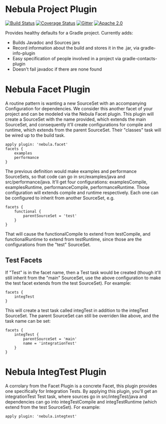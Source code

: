 Nebula Project Plugin
=====================
[![Build Status](https://travis-ci.org/nebula-plugins/nebula-project-plugin.svg?branch=master)](https://travis-ci.org/nebula-plugins/nebula-project-plugin)
[![Coverage Status](https://coveralls.io/repos/nebula-plugins/nebula-project-plugin/badge.svg?branch=master&service=github)](https://coveralls.io/github/nebula-plugins/nebula-project-plugin?branch=master)
[![Gitter](https://badges.gitter.im/Join%20Chat.svg)](https://gitter.im/nebula-plugins/nebula-project-plugin?utm_source=badgeutm_medium=badgeutm_campaign=pr-badge)
[![Apache 2.0](https://img.shields.io/github/license/nebula-plugins/nebula-project-plugin.svg)](http://www.apache.org/licenses/LICENSE-2.0)

Provides healthy defaults for a Gradle project. Currently adds:

* Builds Javadoc and Sources jars
* Record information about the build and stores it in the .jar, via gradle-info-plugin
* Easy specification of people involved in a project via gradle-contacts-plugin
* Doesn't fail javadoc if there are none found

Nebula Facet Plugin
=======================
A routine pattern is wanting a new SourceSet with an accompanying Configuration for dependencies. We consider this another facet of your project and can be modeled via the Nebula Facet plugin. This plugin will create a SourceSet with the name provided, which extends the main SourceSet, and consequently it'll create configurations for compile and runtime, which extends from the parent SourceSet. Their "classes" task will be wired up to the build task. 

    apply plugin: 'nebula.facet'
    facets {
        examples
        performance
    }

The previous definition would make examples and performance SourceSets, so that code can go in src/examples/java and src/performance/java. It'll get four configurations: examplesCompile, examplesRuntime, performanceCompile, performanceRuntime. Those configuration will extends compile and runtime respectively. Each one can be configured to inherit from another SourceSet, e.g.

    facets {
        functional {
            parentSourceSet = 'test'
        }
    }

That will cause the functionalCompile to extend from testCompile, and functionalRuntime to extend from testRuntime, since those are the configurations from the "test" SourceSet.  

Test Facets
--------------

If "Test" is in the facet name, then a Test task would be created (though it'll still inherit from the "main" SourceSet, use the above configuration to make the test facet extends from the test SourceSet). For example:

    facets {
        integTest
    }

This will create a test task called integTest in addition to the integTest SourceSet. The parent SourceSet can still be overriden like above, and the task name can be set:

    facets {
        integTest {
            parentSourceSet = 'main'
            name = 'integrationTest'
        }
    }

Nebula IntegTest Plugin
=======================
A corrolary from the Facet Plugin is a concrete Facet, this plugin provides one specifically for Integration Tests. By applying this plugin, you'll get an integrationTest Test task, where sources go in src/integTest/java and dependencies can go into integTestCompile and integTestRuntime (which extend from the test SourceSet). For example:

    apply plugin: 'nebula.integtest'


